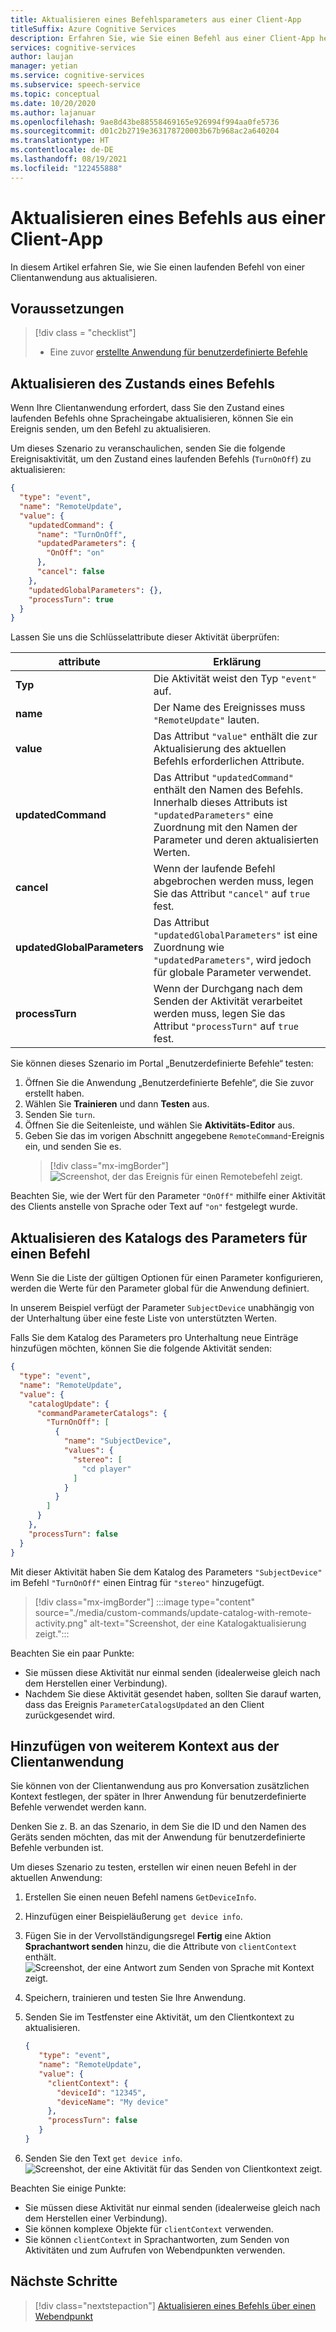 ```yaml
---
title: Aktualisieren eines Befehlsparameters aus einer Client-App
titleSuffix: Azure Cognitive Services
description: Erfahren Sie, wie Sie einen Befehl aus einer Client-App heraus aktualisieren.
services: cognitive-services
author: laujan
manager: yetian
ms.service: cognitive-services
ms.subservice: speech-service
ms.topic: conceptual
ms.date: 10/20/2020
ms.author: lajanuar
ms.openlocfilehash: 9ae8d43be88558469165e926994f994aa0fe5736
ms.sourcegitcommit: d01c2b2719e363178720003b67b968ac2a640204
ms.translationtype: HT
ms.contentlocale: de-DE
ms.lasthandoff: 08/19/2021
ms.locfileid: "122455888"
---
```

# <a name="update-a-command-from-a-client-app"></a>Aktualisieren eines Befehls aus einer Client-App

In diesem Artikel erfahren Sie, wie Sie einen laufenden Befehl von einer Clientanwendung aus aktualisieren.

## <a name="prerequisites"></a>Voraussetzungen
> [!div class = "checklist"]
> * Eine zuvor [erstellte Anwendung für benutzerdefinierte Befehle](quickstart-custom-commands-application.md)

## <a name="update-the-state-of-a-command"></a>Aktualisieren des Zustands eines Befehls

Wenn Ihre Clientanwendung erfordert, dass Sie den Zustand eines laufenden Befehls ohne Spracheingabe aktualisieren, können Sie ein Ereignis senden, um den Befehl zu aktualisieren.

Um dieses Szenario zu veranschaulichen, senden Sie die folgende Ereignisaktivität, um den Zustand eines laufenden Befehls (`TurnOnOff`) zu aktualisieren: 

```json
{
  "type": "event",
  "name": "RemoteUpdate",
  "value": {
    "updatedCommand": {
      "name": "TurnOnOff",
      "updatedParameters": {
        "OnOff": "on"
      },
      "cancel": false
    },
    "updatedGlobalParameters": {},
    "processTurn": true
  }
}
```

Lassen Sie uns die Schlüsselattribute dieser Aktivität überprüfen:

| attribute | Erklärung |
| ---------------- | --------------------------------------------------------------------------------------------------------------------------- |
| **Typ** | Die Aktivität weist den Typ `"event"` auf. |
| **name** | Der Name des Ereignisses muss `"RemoteUpdate"` lauten. |
| **value** | Das Attribut `"value"` enthält die zur Aktualisierung des aktuellen Befehls erforderlichen Attribute. |
| **updatedCommand** | Das Attribut `"updatedCommand"` enthält den Namen des Befehls. Innerhalb dieses Attributs ist `"updatedParameters"` eine Zuordnung mit den Namen der Parameter und deren aktualisierten Werten. |
| **cancel** | Wenn der laufende Befehl abgebrochen werden muss, legen Sie das Attribut `"cancel"` auf `true` fest. |
| **updatedGlobalParameters** | Das Attribut `"updatedGlobalParameters"` ist eine Zuordnung wie `"updatedParameters"`, wird jedoch für globale Parameter verwendet. |
| **processTurn** | Wenn der Durchgang nach dem Senden der Aktivität verarbeitet werden muss, legen Sie das Attribut `"processTurn"` auf `true` fest. |

Sie können dieses Szenario im Portal „Benutzerdefinierte Befehle“ testen:

1. Öffnen Sie die Anwendung „Benutzerdefinierte Befehle“, die Sie zuvor erstellt haben. 
1. Wählen Sie **Trainieren** und dann **Testen** aus.
1. Senden Sie `turn`.
1. Öffnen Sie die Seitenleiste, und wählen Sie **Aktivitäts-Editor** aus.
1. Geben Sie das im vorigen Abschnitt angegebene `RemoteCommand`-Ereignis ein, und senden Sie es.
    > [!div class="mx-imgBorder"]
    > ![Screenshot, der das Ereignis für einen Remotebefehl zeigt.](media/custom-commands/send-remote-command-activity-no-mic.png)

Beachten Sie, wie der Wert für den Parameter `"OnOff"` mithilfe einer Aktivität des Clients anstelle von Sprache oder Text auf `"on"` festgelegt wurde.

## <a name="update-the-catalog-of-the-parameter-for-a-command"></a>Aktualisieren des Katalogs des Parameters für einen Befehl

Wenn Sie die Liste der gültigen Optionen für einen Parameter konfigurieren, werden die Werte für den Parameter global für die Anwendung definiert. 

In unserem Beispiel verfügt der Parameter `SubjectDevice` unabhängig von der Unterhaltung über eine feste Liste von unterstützten Werten.

Falls Sie dem Katalog des Parameters pro Unterhaltung neue Einträge hinzufügen möchten, können Sie die folgende Aktivität senden:

```json
{
  "type": "event",
  "name": "RemoteUpdate",
  "value": {
    "catalogUpdate": {
      "commandParameterCatalogs": {
        "TurnOnOff": [
          {
            "name": "SubjectDevice",
            "values": {
              "stereo": [
                "cd player"
              ]
            }
          }
        ]
      }
    },
    "processTurn": false
  }
}
```
Mit dieser Aktivität haben Sie dem Katalog des Parameters `"SubjectDevice"` im Befehl `"TurnOnOff"` einen Eintrag für `"stereo"` hinzugefügt.

> [!div class="mx-imgBorder"]
> :::image type="content" source="./media/custom-commands/update-catalog-with-remote-activity.png" alt-text="Screenshot, der eine Katalogaktualisierung zeigt.":::

Beachten Sie ein paar Punkte:
- Sie müssen diese Aktivität nur einmal senden (idealerweise gleich nach dem Herstellen einer Verbindung).
- Nachdem Sie diese Aktivität gesendet haben, sollten Sie darauf warten, dass das Ereignis `ParameterCatalogsUpdated` an den Client zurückgesendet wird.

## <a name="add-more-context-from-the-client-application"></a>Hinzufügen von weiterem Kontext aus der Clientanwendung

Sie können von der Clientanwendung aus pro Konversation zusätzlichen Kontext festlegen, der später in Ihrer Anwendung für benutzerdefinierte Befehle verwendet werden kann. 

Denken Sie z. B. an das Szenario, in dem Sie die ID und den Namen des Geräts senden möchten, das mit der Anwendung für benutzerdefinierte Befehle verbunden ist.

Um dieses Szenario zu testen, erstellen wir einen neuen Befehl in der aktuellen Anwendung:
1. Erstellen Sie einen neuen Befehl namens `GetDeviceInfo`.
1. Hinzufügen einer Beispieläußerung `get device info`.
1. Fügen Sie in der Vervollständigungsregel **Fertig** eine Aktion **Sprachantwort senden** hinzu, die die Attribute von `clientContext` enthält.
   ![Screenshot, der eine Antwort zum Senden von Sprache mit Kontext zeigt.](media/custom-commands/send-speech-response-context.png)
1. Speichern, trainieren und testen Sie Ihre Anwendung.
1. Senden Sie im Testfenster eine Aktivität, um den Clientkontext zu aktualisieren.

    ```json
    {
       "type": "event",
       "name": "RemoteUpdate",
       "value": {
         "clientContext": {
           "deviceId": "12345",
           "deviceName": "My device"
         },
         "processTurn": false
       }
    }
    ```
1. Senden Sie den Text `get device info`.
   ![Screenshot, der eine Aktivität für das Senden von Clientkontext zeigt.](media/custom-commands/send-client-context-activity-no-mic.png)

Beachten Sie einige Punkte:
- Sie müssen diese Aktivität nur einmal senden (idealerweise gleich nach dem Herstellen einer Verbindung).
- Sie können komplexe Objekte für `clientContext` verwenden.
- Sie können `clientContext` in Sprachantworten, zum Senden von Aktivitäten und zum Aufrufen von Webendpunkten verwenden.

## <a name="next-steps"></a>Nächste Schritte

> [!div class="nextstepaction"]
> [Aktualisieren eines Befehls über einen Webendpunkt](./how-to-custom-commands-update-command-from-web-endpoint.md)
